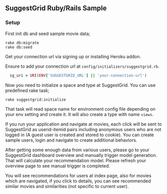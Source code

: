 ## SuggestGrid Ruby/Rails Sample

### Setup

First init db and seed sample movie data;

```shell
rake db:migrate
rake db:seed
```
Get your connection url via signing up or installing Heroku addon.

Ensure to add your connection url at `config/initializers/suggestgrid.rb`.

```ruby
  sg_uri = URI(ENV['SUGGESTGRID_URL'] || 'your-connection-url')
```

Now you need to initialize a space and type at SuggestGrid. You can use predefined rake task;

```shell
rake suggestgrid:initialize
```

That task will read space name for environment config file depending on your env setting and create it. It will also create a type with name `views`.

If you run your application and navigate at movies, each click will be sent to SuggestGrid as userid-itemid pairs including anonymous users who are not logged in (A guest user is created and stored to cookie). You can create sample users, login and navigate to create additional behaviors.

After getting some enough data from various users, please go to your SuggestGrid dashboard overview and manually trigger model generation. That will calculate your recommendation model. Please refresh your overview page to see manual trigger is completed.

You will see recommendations for users at index page, also for movies which are navigated, if you click to details, you can see recommended similar movies and similarities (not specific to current user).
